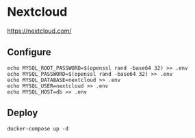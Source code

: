 # Nextcloud

https://nextcloud.com/

## Configure
```
echo MYSQL_ROOT_PASSWORD=$(openssl rand -base64 32) >> .env
echo MYSQL_PASSWORD=$(openssl rand -base64 32) >> .env
echo MYSQL_DATABASE=nextcloud >> .env
echo MYSQL_USER=nextcloud >> .env
echo MYSQL_HOST=db >> .env
```

## Deploy
```
docker-compose up -d
```
